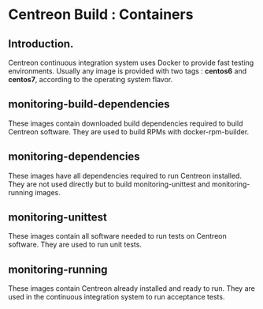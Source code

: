 # Centreon Build : Containers

## Introduction.

Centreon continuous integration system uses Docker to provide fast
testing environments. Usually any image is provided with two tags :
**centos6** and **centos7**, according to the operating system flavor.

## monitoring-build-dependencies

These images contain downloaded build dependencies required to build
Centreon software. They are used to build RPMs with docker-rpm-builder.

## monitoring-dependencies

These images have all dependencies required to run Centreon installed.
They are not used directly but to build monitoring-unittest and
monitoring-running images.

## monitoring-unittest

These images contain all software needed to run tests on Centreon
software. They are used to run unit tests.

## monitoring-running

These images contain Centreon already installed and ready to run. They
are used in the continuous integration system to run acceptance tests.
